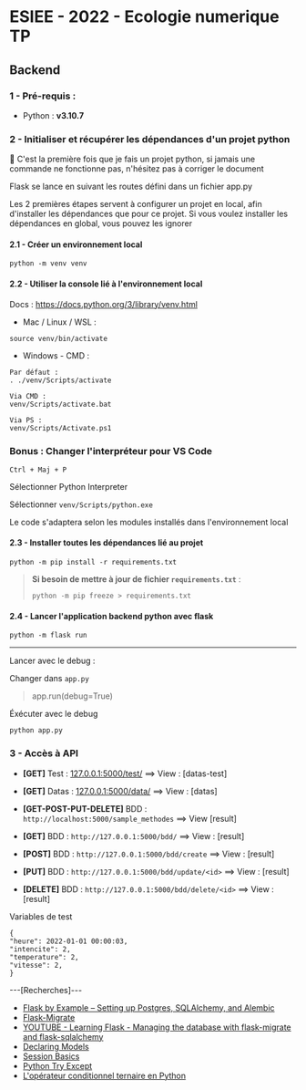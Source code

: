 # ESIEE - 2022 - Ecologie numerique TP

## Backend

### 1 - Pré-requis :

- Python : **v3.10.7**

### 2 - Initialiser et récupérer les dépendances d'un projet python

🚨 C'est la première fois que je fais un projet python, si jamais une commande ne fonctionne pas, n'hésitez pas à corriger le document

Flask se lance en suivant les routes défini dans un fichier app.py

Les 2 premières étapes servent à configurer un projet en local, afin d'installer les dépendances que pour ce projet.
Si vous voulez installer les dépendances en global, vous pouvez les ignorer

#### 2.1 - Créer un environnement local 

```
python -m venv venv
```

#### 2.2 - Utiliser la console lié à l'environnement local

Docs : https://docs.python.org/3/library/venv.html

- Mac / Linux / WSL : 

```
source venv/bin/activate
```

- Windows - CMD : 

```
Par défaut :
. ./venv/Scripts/activate

Via CMD :
venv/Scripts/activate.bat

Via PS : 
venv/Scripts/Activate.ps1
```

### Bonus : Changer l'interpréteur pour VS Code

` Ctrl + Maj + P `

Sélectionner Python Interpreter

Sélectionner `venv/Scripts/python.exe`

Le code s'adaptera selon les modules installés dans l'environnement local

#### 2.3 - Installer toutes les dépendances lié au projet 

```
python -m pip install -r requirements.txt
```

> **Si besoin de mettre à jour de fichier `requirements.txt`** :
> 
> ```
> python -m pip freeze > requirements.txt
> ```

#### 2.4 - Lancer l'application backend python avec flask

```
python -m flask run
```
---

Lancer avec le debug :

Changer dans `app.py`

> app.run(debug=True)

Éxécuter avec le debug

```
python app.py
```

### 3 - Accès à API

- **[GET]** Test : [127.0.0.1:5000/test/](http://127.0.0.1:5000/test/) ==> View : [datas-test]
- **[GET]** Datas : [127.0.0.1:5000/data/](http://127.0.0.1:5000/data/) ==> View : [datas]

- **[GET-POST-PUT-DELETE]** BDD : `http://localhost:5000/sample_methodes` ==> View [result]

- **[GET]** BDD : `http://127.0.0.1:5000/bdd/` ==> View : [result]
- **[POST]** BDD : `http://127.0.0.1:5000/bdd/create` ==> View : [result]
- **[PUT]** BDD : `http://127.0.0.1:5000/bdd/update/<id>` ==> View : [result]
- **[DELETE]** BDD : `http://127.0.0.1:5000/bdd/delete/<id>` ==> View : [result]

Variables de test

```
{
"heure": 2022-01-01 00:00:03,
"intencite": 2,
"temperature": 2,
"vitesse": 2,
}
```

---[Recherches]---

- [Flask by Example – Setting up Postgres, SQLAlchemy, and Alembic](https://realpython.com/flask-by-example-part-2-postgres-sqlalchemy-and-alembic/)
- [Flask-Migrate](https://flask-migrate.readthedocs.io/en/latest/)
- [YOUTUBE - Learning Flask - Managing the database with flask-migrate and flask-sqlalchemy](https://www.youtube.com/watch?v=Ngxu0_xiZhQ)
- [Declaring Models](https://flask-sqlalchemy.palletsprojects.com/en/2.x/models/?highlight=float)
- [Session Basics](https://docs.sqlalchemy.org/en/13/orm/session_basics.html)
- [Python Try Except](https://www.w3schools.com/python/python_try_except.asp)
- [L'opérateur conditionnel ternaire en Python](https://karbotronics.com/blog/2020-03-03-python-operateur-ternaire/)